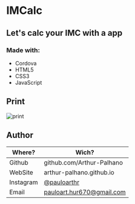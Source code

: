 # IMCalc

## Let's calc your IMC with a app

### Made with:
* Cordova
* HTML5
* CSS3
* JavaScript

## Print

![print](https://user-images.githubusercontent.com/49375534/81565430-b248f480-936f-11ea-8fa5-dec659b25397.jpeg)

## Author
| **Where?** | **Wich?** |
|------------|-----------|
|Github|github.com/Arthur-Palhano|
|WebSite|arthur-palhano.github.io|
|Instagram|[@pauloarthr](https://www.instagram.com/pauloarthr/)|
|Email|pauloart.hur670@gmail.com|
